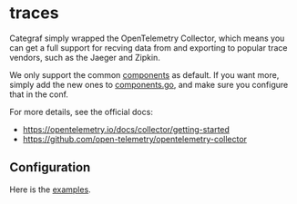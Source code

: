 # traces
Categraf simply wrapped the OpenTelemetry Collector, which means you can get a full support for recving data from and exporting to popular trace vendors, such as the Jaeger and Zipkin.

We only support the common [components](../config/traces/components.go) as default. If you want more, simply add the new ones to [components.go](../config/traces/components.go),
and make sure you configure that in the conf. 

For more details, see the official docs:
- https://opentelemetry.io/docs/collector/getting-started
- https://github.com/open-telemetry/opentelemetry-collector

## Configuration

Here is the [examples](../conf/traces.yaml).